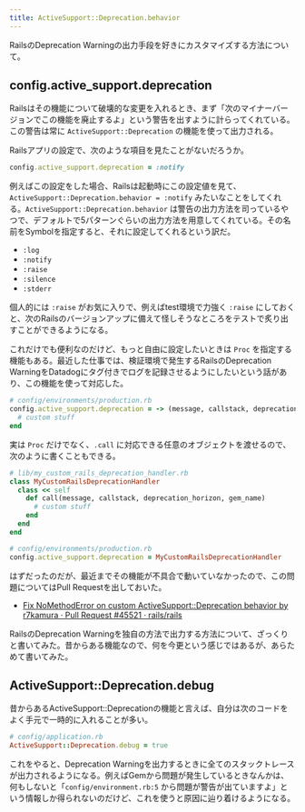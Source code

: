 ```yaml
---
title: ActiveSupport::Deprecation.behavior
---
```


RailsのDeprecation Warningの出力手段を好きにカスタマイズする方法について。

## config.active_support.deprecation

Railsはその機能について破壊的な変更を入れるとき、まず「次のマイナーバージョンでこの機能を廃止するよ」という警告を出すように計らってくれている。この警告は常に `ActiveSupport::Deprecation` の機能を使って出力される。

Railsアプリの設定で、次のような項目を見たことがないだろうか。

```ruby
config.active_support.deprecation = :notify
```

例えばこの設定をした場合、Railsは起動時にこの設定値を見て、`ActiveSupport::Deprecation.behavior = :notify` みたいなことをしてくれる。`ActiveSupport::Deprecation.behavior` は警告の出力方法を司っているやつで、デフォルトで5パターンぐらいの出力方法を用意してくれている。その名前をSymbolを指定すると、それに設定してくれるという訳だ。

- `:log`
- `:notify`
- `:raise`
- `:silence`
- `:stderr`

個人的には `:raise` がお気に入りで、例えばtest環境で力強く `:raise` にしておくと、次のRailsのバージョンアップに備えて怪しそうなところをテストで炙り出すことができるようになる。

これだけでも便利なのだけど、もっと自由に設定したいときは `Proc` を指定する機能もある。最近した仕事では、検証環境で発生するRailsのDeprecation WarningをDatadogにタグ付きでログを記録させるようにしたいという話があり、この機能を使って対応した。

```ruby
# config/environments/production.rb
config.active_support.deprecation = -> (message, callstack, deprecation_horizon, gem_name) do
  # custom stuff
end
```

実は `Proc` だけでなく、`.call` に対応できる任意のオブジェクトを渡せるので、次のように書くこともできる。

```ruby
# lib/my_custom_rails_deprecation_handler.rb
class MyCustomRailsDeprecationHandler
  class << self
    def call(message, callstack, deprecation_horizon, gem_name)
      # custom stuff
    end
  end
end

# config/environments/production.rb
config.active_support.deprecation = MyCustomRailsDeprecationHandler
```

はずだったのだが、最近までその機能が不具合で動いていなかったので、この問題についてはPull Requestを出しておいた。

- [Fix NoMethodError on custom ActiveSupport::Deprecation behavior by r7kamura · Pull Request #45521 · rails/rails](https://github.com/rails/rails/pull/45521)

RailsのDeprecation Warningを独自の方法で出力する方法について、ざっくりと書いてみた。昔からある機能なので、何を今更という感じではあるが、あらためて書いてみた。

## ActiveSupport::Deprecation.debug

昔からあるActiveSupport::Deprecationの機能と言えば、自分は次のコードをよく手元で一時的に入れることが多い。

```ruby
# config/application.rb
ActiveSupport::Deprecation.debug = true
```

これをやると、Deprecation Warningを出力するときに全てのスタックトレースが出力されるようになる。例えばGemから問題が発生しているときなんかは、何もしないと「`config/environment.rb:5` から問題が警告が出ていますよ」という情報しか得られないのだけど、これを使うと原因に辿り着けるようになる。
